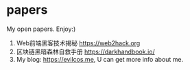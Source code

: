 papers
======

My open papers. Enjoy:)

1. Web前端黑客技术揭秘 https://web2hack.org
2. 区块链黑暗森林自救手册 https://darkhandbook.io/
3. My blog: https://evilcos.me, U can get more info about me.
